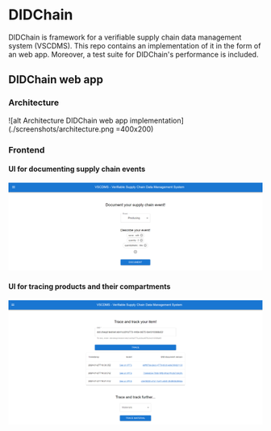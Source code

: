 # DIDChain
DIDChain is framework for a verifiable supply chain data management system (VSCDMS). This repo contains an implementation of it in the form of an web app. Moreover, a test suite for DIDChain's performance is included. 

## DIDChain web app

### Architecture
![alt Architecture DIDChain web app implementation](./screenshots/architecture.png =400x200)

### Frontend
#### UI for documenting supply chain events
![alt Frontend for documenting supply chain events](./screenshots/frontend_documenting_milk_production.png)

#### UI for tracing products and their compartments
![alt Frontend for tracing products and their compartments](./screenshots/frontend_trace_product.png)